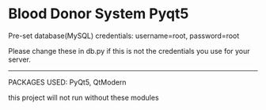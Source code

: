 # Blood Donor System Pyqt5
Pre-set database(MySQL) credentials:
username=root, password=root


Please change these in db.py if this is not the credentials you use for your server.

******************************
PACKAGES USED:
PyQt5, QtModern

this project will not run without these modules
